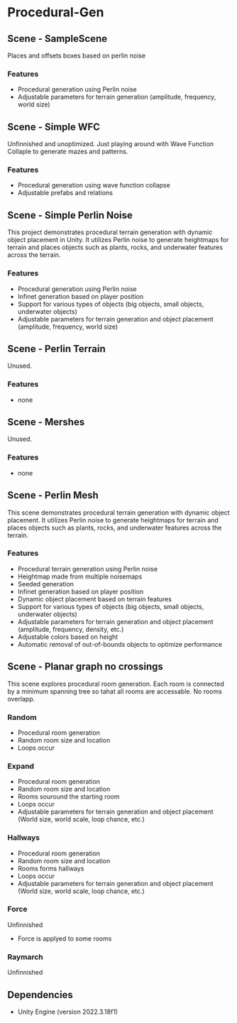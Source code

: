 # Procedural-Gen
 
## Scene - SampleScene
Places and offsets boxes based on perlin noise

### Features

- Procedural generation using Perlin noise
- Adjustable parameters for terrain generation (amplitude, frequency, world size)

## Scene - Simple WFC
Unfinnished and unoptimized. Just playing around with Wave Function Collaple to generate mazes and patterns.

### Features

- Procedural generation using wave function collapse
- Adjustable prefabs and relations

## Scene - Simple Perlin Noise
This project demonstrates procedural terrain generation with dynamic object placement in Unity. It utilizes Perlin noise to generate heightmaps for terrain and places objects such as plants, rocks, and underwater features across the terrain.

### Features

- Procedural generation using Perlin noise
- Infinet generation based on player position
- Support for various types of objects (big objects, small objects, underwater objects)
- Adjustable parameters for terrain generation and object placement (amplitude, frequency, world size)

## Scene - Perlin Terrain
Unused.

### Features

- none

## Scene - Mershes
Unused.

### Features

- none

## Scene - Perlin Mesh
This scene demonstrates procedural terrain generation with dynamic object placement. It utilizes Perlin noise to generate heightmaps for terrain and places objects such as plants, rocks, and underwater features across the terrain.

### Features

- Procedural terrain generation using Perlin noise
- Heightmap made from multiple noisemaps
- Seeded generation
- Infinet generation based on player position
- Dynamic object placement based on terrain features
- Support for various types of objects (big objects, small objects, underwater objects)
- Adjustable parameters for terrain generation and object placement (amplitude, frequency, density, etc.)
- Adjustable colors based on height
- Automatic removal of out-of-bounds objects to optimize performance

## Scene - Planar graph no crossings
This scene explores procedural room generation. Each room is connected by a minimum spanning tree so tahat all rooms are accessable. No rooms overlapp.

### Random

- Procedural room generation
- Random room size and location
- Loops occur

### Expand

- Procedural room generation
- Random room size and location
- Rooms souround the starting room 
- Loops occur
- Adjustable parameters for terrain generation and object placement (World size, world scale, loop chance, etc.)

### Hallways

- Procedural room generation
- Random room size and location
- Rooms forms hallways
- Loops occur
- Adjustable parameters for terrain generation and object placement (World size, world scale, loop chance, etc.)

### Force
Unfinnished

- Force is applyed to some rooms

### Raymarch
Unfinnished

## Dependencies

- Unity Engine (version 2022.3.18f1)

